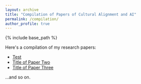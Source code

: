 ```yaml
---
layout: archive
title: "Compilation of Papers of Cultural Alignment and AI"
permalink: /compilation/
author_profile: true
---
```


{% include base_path %}


Here's a compilation of my research papers:

- [Test](URL-to-paper-one)
- [Title of Paper Two](URL-to-paper-two)
- [Title of Paper Three](URL-to-paper-three)

...and so on.
